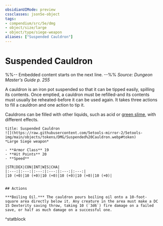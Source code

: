 ```yaml
---
obsidianUIMode: preview
cssclasses: json5e-object
tags:
- compendium/src/5e/dmg
- object/size/large
- object/type/siege-weapon
aliases: ["Suspended Cauldron"]
---
```

# Suspended Cauldron
%%-- Embedded content starts on the next line. --%%
*Source: Dungeon Master's Guide p. 255*  

A cauldron is an iron pot suspended so that it can be tipped easily, spilling its contents. Once emptied, a cauldron must be refilled-and its contents must usually be reheated-before it can be used again. It takes three actions to fill a cauldron and one action to tip it.

Cauldrons can be filled with other liquids, such as acid or [green slime](/3-Mechanics/CLI/traps-hazards/green-slime.md), with different effects.

```ad-statblock
title: Suspended Cauldron
![](https://raw.githubusercontent.com/5etools-mirror-2/5etools-img/main/objects/tokens/DMG/Suspended%20Cauldron.webp#token)
*Large Siege weapon*

- **Armor Class** 19 
- **Hit Points** 20 
- **Speed** 

|STR|DEX|CON|INT|WIS|CHA|
|:---:|:---:|:---:|:---:|:---:|:---:|
|10 (+0)|10 (+0)|10 (+0)|10 (+0)|10 (+0)|10 (+0)|


## Actions

***Boiling Oil.*** The cauldron pours boiling oil onto a 10-foot-square area directly below it. Any creature in the area must make a DC 15 Dexterity saving throw, taking 10 (`3d6`) fire damage on a failed save, or half as much damage on a successful one.
```
^statblock